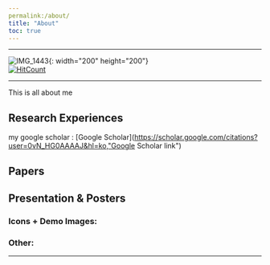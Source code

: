 ```yaml
---
permalink:/about/
title: "About"
toc: true
---
```

* * *
![IMG_1443](https://user-images.githubusercontent.com/35910868/88503062-87d01480-d00b-11ea-8478-1327f8a95be3.jpg){: width="200" height="200"}   
[![HitCount](http://hits.dwyl.com/woodolee/https://woodoleegithubio/.svg)](http://hits.dwyl.com/woodolee/https://woodoleegithubio/)
* * *

This is all about me

## Research Experiences

my google scholar : [Google Scholar](https://scholar.google.com/citations?user=0vN_HG0AAAAJ&hl=ko,"Google Scholar link")

## Papers

## Presentation & Posters

### Icons + Demo Images:


### Other:


---


